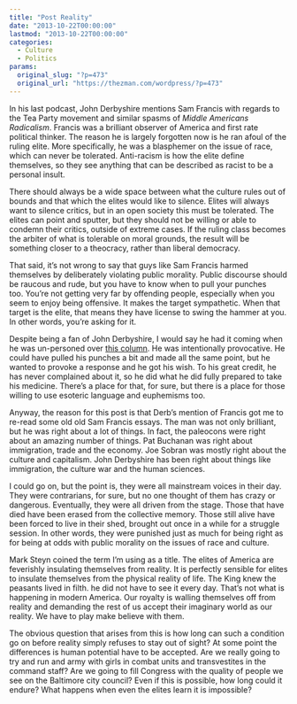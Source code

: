 ```yaml
---
title: "Post Reality"
date: "2013-10-22T00:00:00"
lastmod: "2013-10-22T00:00:00"
categories:
  - Culture
  - Politics
params:
  original_slug: "?p=473"
  original_url: "https://thezman.com/wordpress/?p=473"
---
```


In his last podcast, John Derbyshire mentions Sam Francis with regards
to the Tea Party movement and similar spasms of *Middle Americans
Radicalism*. Francis was a brilliant observer of America and first rate
political thinker. The reason he is largely forgotten now is he ran
afoul of the ruling elite. More specifically, he was a blasphemer on the
issue of race, which can never be tolerated. Anti-racism is how the
elite define themselves, so they see anything that can be described as
racist to be a personal insult.

There should always be a wide space between what the culture rules out
of bounds and that which the elites would like to silence. Elites will
always want to silence critics, but in an open society this must be
tolerated. The elites can point and sputter, but they should not be
willing or able to condemn their critics, outside of extreme cases. If
the ruling class becomes the arbiter of what is tolerable on moral
grounds, the result will be something closer to a theocracy, rather than
liberal democracy.

That said, it’s not wrong to say that guys like Sam Francis harmed
themselves by deliberately violating public morality. Public discourse
should be raucous and rude, but you have to know when to pull your
punches too. You’re not getting very far by offending people, especially
when you seem to enjoy being offensive. It makes the target sympathetic.
When that target is the elite, that means they have license to swing the
hammer at you. In other words, you’re asking for it.

Despite being a fan of John Derbyshire, I would say he had it coming
when he was un-personed over <a
href="https://www.takimag.com/article/the_talk_nonblack_version_john_derbyshire/#axzz2iMPsopsm"
rel="noopener" target="_blank">this column</a>. He was intentionally
provocative. He could have pulled his punches a bit and made all the
same point, but he wanted to provoke a response and he got his wish. To
his great credit, he has never complained about it, so he did what he
did fully prepared to take his medicine. There’s a place for that, for
sure, but there is a place for those willing to use esoteric language
and euphemisms too.

Anyway, the reason for this post is that Derb’s mention of Francis got
me to re-read some old old Sam Francis essays. The man was not only
brilliant, but he was right about a lot of things. In fact, the
paleocons were right about an amazing number of things. Pat Buchanan was
right about immigration, trade and the economy. Joe Sobran was mostly
right about the culture and capitalism. John Derbyshire has been right
about things like immigration, the culture war and the human sciences.

I could go on, but the point is, they were all mainstream voices in
their day. They were contrarians, for sure, but no one thought of them
has crazy or dangerous. Eventually, they were all driven from the stage.
Those that have died have been erased from the collective memory. Those
still alive have been forced to live in their shed, brought out once in
a while for a struggle session. In other words, they were punished just
as much for being right as for being at odds with public morality on the
issues of race and culture.

Mark Steyn coined the term I’m using as a title. The elites of America
are feverishly insulating themselves from reality. It is perfectly
sensible for elites to insulate themselves from the physical reality of
life. The King knew the peasants lived in filth. he did not have to see
it every day. That’s not what is happening in modern America. Our
royalty is walling themselves off from reality and demanding the rest of
us accept their imaginary world as our reality. We have to play make
believe with them.

The obvious question that arises from this is how long can such a
condition go on before reality simply refuses to stay out of sight? At
some point the differences is human potential have to be accepted. Are
we really going to try and run and army with girls in combat units and
transvestites in the command staff? Are we going to fill Congress with
the quality of people we see on the Baltimore city council? Even if this
is possible, how long could it endure? What happens when even the elites
learn it is impossible?
